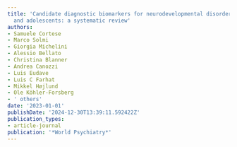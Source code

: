 ```yaml
---
title: 'Candidate diagnostic biomarkers for neurodevelopmental disorders in children
  and adolescents: a systematic review'
authors:
- Samuele Cortese
- Marco Solmi
- Giorgia Michelini
- Alessio Bellato
- Christina Blanner
- Andrea Canozzi
- Luis Eudave
- Luis C Farhat
- Mikkel Højlund
- Ole Köhler-Forsberg
- ' others'
date: '2023-01-01'
publishDate: '2024-12-30T13:39:11.592422Z'
publication_types:
- article-journal
publication: '*World Psychiatry*'
---
```

